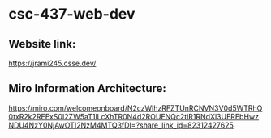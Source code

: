 # csc-437-web-dev

## Website link:

https://jrami245.csse.dev/

## Miro Information Architecture:

https://miro.com/welcomeonboard/N2czWlhzRFZTUnRCNVN3V0d5WTRhQ0txR2k2REExS0I2ZW5aT1lLcXhTR0N4d2ROUENQc2tiR1RNdXl3UFREbHwzNDU4NzY0NjAwOTI2NzM4MTQ3fDI=?share_link_id=82312427625
